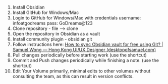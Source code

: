 1. Install Obsidian 
2. Install GitHub for Windows/Mac
3. Login to GitHub for Windows/Mac with credentials username: infoatgodreams pass: GoDreams@123
4. Clone repository - file --> clone
5. Open the repository in Obsidian as a vault
6. Install community plugin - obsidian git
7. Follow instructions here: [How to sync Obsidian vault for free using Git? | Samuel Wong — Hong Kong UI/UX Designer (desktopofsamuel.com)](https://desktopofsamuel.com/how-to-sync-obsidian-vault-for-free-using-git/)
8. Pull changes periodically before starting work (use the shortcut)
9. Commit and Push changes periodically while finishing a note. (use the shortcut)
10. Edit Your Volume primarily, minimal edits to other volumes without consulting the team, as this can result in version conflicts.